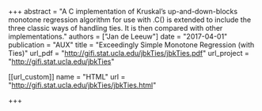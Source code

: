 +++
abstract = "A C implementation of Kruskal’s up-and-down-blocks monotone regression algorithm for use with .C() is extended to include the three classic ways of handling ties. It is then compared with other implementations."
authors = ["Jan de Leeuw"]
date = "2017-04-01"
publication = "AUX"
title = "Exceedingly Simple Monotone Regression (with Ties)"
url_pdf = "http://gifi.stat.ucla.edu/jbkTies/jbkTies.pdf"
url_project = "http://gifi.stat.ucla.edu/jbkTies"


[[url_custom]]
name = "HTML"
url = "http://gifi.stat.ucla.edu/jbkTies/jbkTies.html"

+++

